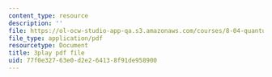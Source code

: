 ```yaml
---
content_type: resource
description: ''
file: https://ol-ocw-studio-app-qa.s3.amazonaws.com/courses/8-04-quantum-physics-i-spring-2016/77f0e32763e0d2e264138f91de958900_Cb_3sOYLjUI.pdf
file_type: application/pdf
resourcetype: Document
title: 3play pdf file
uid: 77f0e327-63e0-d2e2-6413-8f91de958900
---
```

